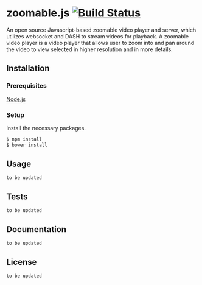 # zoomable.js [![Build Status][travis-image]][travis-url] 
An open source Javascript-based zoomable video player and server, which utilizes websocket and DASH to stream videos for playback. A zoomable video player is a video player that allows user to zoom into and pan around the video to view selected in higher resolution and in more details. 


## Installation

### Prerequisites

[Node.js](http://nodejs.org)

### Setup

Install the necessary packages.

```bash
$ npm install 
$ bower install 
```


## Usage
`to be updated`


## Tests
`to be updated`


## Documentation
`to be updated`


## License
`to be updated`

[travis-image]: https://travis-ci.org/nus-mtp/zoomable.js.svg?branch=develop
[travis-url]: https://travis-ci.org/nus-mtp/zoomable.js
